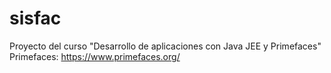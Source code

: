 # sisfac
Proyecto del curso "Desarrollo de aplicaciones con Java JEE y Primefaces"
Primefaces: https://www.primefaces.org/
